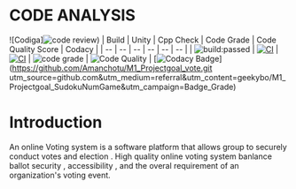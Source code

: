 
# CODE ANALYSIS
![Codiga]![code review](https://user-images.githubusercontent.com/73380056/155296405-ce9ab8c3-7ffb-4029-8951-8d7e42c13097.jpg))
| Build | Unity | Cpp Check | Code Grade | Code Quality Score | Codacy |
| -- | -- | -- | -- | -- | -- |
| <img src="https://travis-ci.org/dwyl/esta.svg?branch=master&amp;status=passed" alt="build:passed"> | [![CI](https://github.com/geekybo/M1_Projectgoal_SudokuNumGame/actions/workflows/unity.yml/badge.svg?branch=main)](https://github.com/geekybo/M1_Projectgoal_SudokuNumGame/actions/workflows/unity.yml) | [![CI](https://github.com/geekybo/M1_Projectgoal_SudokuNumGame/actions/workflows/unity.yml/badge.svg)](https://github.com/geekybo/M1_Projectgoal_SudokuNumGame/actions/workflows/unity.yml) | ![code grade](https://api.codiga.io/project/30937/status/svg) | ![Code Quality](https://api.codiga.io/project/30937/score/svg) | [![Codacy Badge](https://app.codacy.com/project/badge/Grade/b0d9bb01644c4d3cb1d376b3b2758f90)](https://github.com/Amanchotu/M1_Projectgoal_vote.git utm_source=github.com&amp;utm_medium=referral&amp;utm_content=geekybo/M1_Projectgoal_SudokuNumGame&amp;utm_campaign=Badge_Grade)

# Introduction

An online Voting system is a software platform that allows group to securely conduct votes and election . High quality online voting system banlance ballot security , accessibility , and the overal requirement of an organization's voting event.
